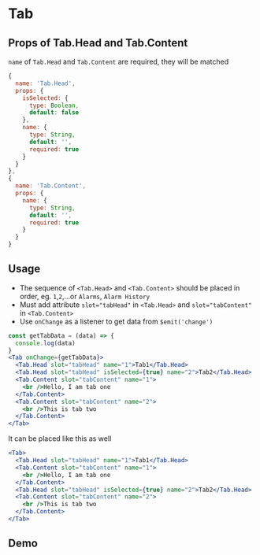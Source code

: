 # Tab

## Props of Tab.Head and Tab.Content
`name` of `Tab.Head` and `Tab.Content` are required, they will be matched
```js
{
  name: 'Tab.Head',
  props: {
    isSelected: {
      type: Boolean,
      default: false
    },
    name: {
      type: String,
      default: '',
      required: true
    }
  }
},
{
  name: 'Tab.Content',
  props: {
    name: {
      type: String,
      default: '',
      required: true
    }
  }
}
```

## Usage

- The sequence of `<Tab.Head>` and `<Tab.Content>` should be placed in order, eg. `1`,`2`,...or `Alarms`, `Alarm History`  
- Must add attribute `slot="tabHead"` in `<Tab.Head>` and `slot="tabContent"` in `<Tab.Content>`
- Use `onChange` as a listener to get data from `$emit('change')`
```jsx
const getTabData = (data) => {
  console.log(data)
}
<Tab onChange={getTabData}>
  <Tab.Head slot="tabHead" name="1">Tab1</Tab.Head>
  <Tab.Head slot="tabHead" isSelected={true} name="2">Tab2</Tab.Head>
  <Tab.Content slot="tabContent" name="1">
    <br />Hello, I am tab one
  </Tab.Content>
  <Tab.Content slot="tabContent" name="2">
    <br />This is tab two
  </Tab.Content>
</Tab>
```
It can be placed like this as well
```jsx
<Tab>
  <Tab.Head slot="tabHead" name="1">Tab1</Tab.Head>
  <Tab.Content slot="tabContent" name="1">
    <br />Hello, I am tab one
  </Tab.Content>
  <Tab.Head slot="tabHead" isSelected={true} name="2">Tab2</Tab.Head>
  <Tab.Content slot="tabContent" name="2">
    <br />This is tab two
  </Tab.Content>
</Tab>
```

## Demo
